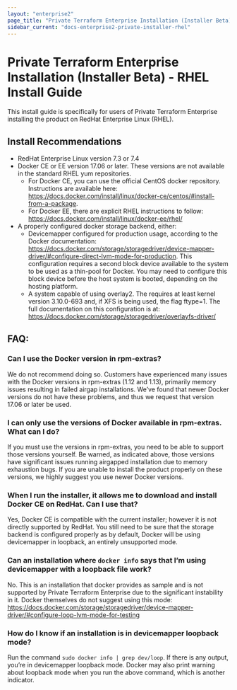 ```yaml
---
layout: "enterprise2"
page_title: "Private Terraform Enterprise Installation (Installer Beta) - RHEL Install Guide"
sidebar_current: "docs-enterprise2-private-installer-rhel"
---
```


# Private Terraform Enterprise Installation (Installer Beta) - RHEL Install Guide

This install guide is specifically for users of Private Terraform Enterprise installing the product on RedHat Enterprise Linux (RHEL).

## Install Recommendations

* RedHat Enterprise Linux version 7.3 or 7.4
* Docker CE or EE version 17.06 or later. These versions are not available in the standard RHEL yum repositories.
   * For Docker CE, you can use the official CentOS docker repository. Instructions are available here: https://docs.docker.com/install/linux/docker-ce/centos/#install-from-a-package.
   * For Docker EE, there are explicit RHEL instructions to follow: https://docs.docker.com/install/linux/docker-ee/rhel/ 
* A properly configured docker storage backend, either:
   * Devicemapper configured for production usage, according to the Docker documentation: https://docs.docker.com/storage/storagedriver/device-mapper-driver/#configure-direct-lvm-mode-for-production. This configuration requires a second block device available to the system to be used as a thin-pool for Docker. You may need to configure this block device before the host system is booted, depending on the hosting platform.
   * A system capable of using overlay2. The requires at least kernel version 3.10.0-693 and, if XFS is being used, the flag ftype=1. The full documentation on this configuration is at: https://docs.docker.com/storage/storagedriver/overlayfs-driver/


## FAQ:
### Can I use the Docker version in rpm-extras?
We do not recommend doing so. Customers have experienced many issues with the Docker versions in rpm-extras (1.12 and 1.13), primarily memory issues resulting in failed airgap installations. We’ve found that newer Docker versions do not have these problems, and thus we request that version 17.06 or later be used.

### I can only use the versions of Docker available in rpm-extras. What can I do?
If you must use the versions in rpm-extras, you need to be able to support those versions yourself. Be warned, as indicated above, those versions have significant issues running airgapped installation due to memory exhaustion bugs. If you are unable to install the product properly on these versions, we highly suggest you use newer Docker versions.

### When I run the installer, it allows me to download and install Docker CE on RedHat. Can I use that?
Yes, Docker CE is compatible with the current installer; however it is not directly supported by RedHat. You still need to be sure that the storage backend is configured properly as by default, Docker will be using devicemapper in loopback, an entirely unsupported mode.

### Can an installation where `docker info` says that I’m using devicemapper with a loopback file work?
No. This is an installation that docker provides as sample and is not supported by Private Terraform Enterprise due to the significant instability in it. Docker themselves do not suggest using this mode: https://docs.docker.com/storage/storagedriver/device-mapper-driver/#configure-loop-lvm-mode-for-testing 

### How do I know if an installation is in devicemapper loopback mode?
Run the command `sudo docker info | grep dev/loop`. If there is any output, you’re in devicemapper loopback mode. Docker may also print warning about loopback mode when you run the above command, which is another indicator.
